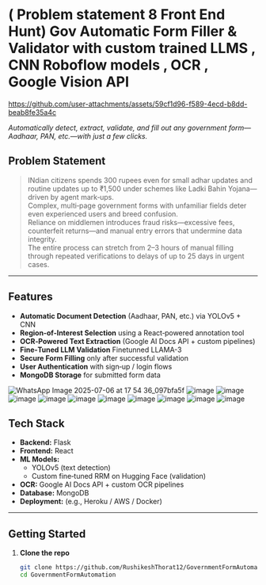# ( Problem statement 8 Front End Hunt) Gov  Automatic Form Filler & Validator with custom trained LLMS , CNN Roboflow models , OCR , Google Vision API 


https://github.com/user-attachments/assets/59cf1d96-f589-4ecd-b8dd-beab8fe35a4c



*Automatically detect, extract, validate, and fill out any government form—Aadhaar, PAN, etc.—with just a few clicks.*

## Problem Statement
> INdian citizens spends 300 rupees even for  small adhar updates and routine updates  up to ₹1,500 under schemes like Ladki Bahin Yojana—driven by agent mark‑ups.  
> Complex, multi‑page government forms with unfamiliar fields deter even experienced users and breed confusion.  
> Reliance on middlemen introduces fraud risks—excessive fees, counterfeit returns—and manual entry errors that undermine data integrity.  
> The entire process can stretch from 2–3 hours of manual filling through repeated verifications to delays of up to 25 days in urgent cases.

---

## Features
- **Automatic Document Detection** (Aadhaar, PAN, etc.) via YOLOv5 + CNN  
- **Region‑of‑Interest Selection** using a React‑powered annotation tool  
- **OCR‑Powered Text Extraction** (Google AI Docs API + custom pipelines)  
- **Fine‑Tuned LLM  Validation** Finetunned LLAMA-3 
- **Secure Form Filling** only after successful validation  
- **User Authentication** with sign‑up / login flows  
- **MongoDB Storage** for submitted form data  


![WhatsApp Image 2025-07-06 at 17 54 36_097bfa5f](https://github.com/user-attachments/assets/ba1ce500-6597-454a-b698-c9770d315606)
![image](https://github.com/user-attachments/assets/96c0e172-88b1-4dc8-a143-bebd78c9b11c)
![image](https://github.com/user-attachments/assets/8f1062e4-3186-4690-8021-72270e80dc53)
![image](https://github.com/user-attachments/assets/3614f301-9906-4b04-88d4-85067f881f7e)
![image](https://github.com/user-attachments/assets/3402a584-0afe-48f3-8e63-8f94d7a98f92)
![image](https://github.com/user-attachments/assets/fa861678-9490-4e5a-9d6e-22afd9f75040)
![image](https://github.com/user-attachments/assets/0e1a2ee7-68b8-406b-ae7c-da3c5fd14620)
![image](https://github.com/user-attachments/assets/e8eb1652-e143-4917-8c5b-071f0ac6b6a5)
![image](https://github.com/user-attachments/assets/84234417-9868-4081-8266-4e5bcbe54644)
![image](https://github.com/user-attachments/assets/5670e325-062c-4e7a-b7b8-a4e83dee7f3c)
![image](https://github.com/user-attachments/assets/ebf6c0a9-99d5-4e71-ab39-80726c89c0cd)








## Tech Stack
- **Backend:** Flask  
- **Frontend:** React  
- **ML Models:**  
  - YOLOv5 (text detection)  
  - Custom fine‑tuned RRM on Hugging Face (validation)  
- **OCR:** Google AI Docs API + custom OCR pipelines  
- **Database:** MongoDB  
- **Deployment:** (e.g., Heroku / AWS / Docker)

---

## Getting Started

1. **Clone the repo**  
   ```bash
   git clone https://github.com/RushikeshThorat12/GovernmentFormAutomation.git
   cd GovernmentFormAutomation
